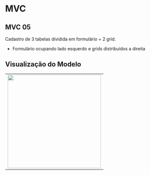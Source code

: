 # MVC

## MVC 05

Cadastro de 3 tabelas dividida em formulário + 2 grid.

- Formulário ocupando lado esquerdo e grids distribuídos a direita

## Visualização do Modelo

<table>
  <tr><td>
    <img src="SXMVC05.png" height="300em"/><br />
  </td></tr>
</table>
